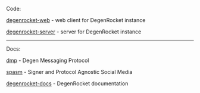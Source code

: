 Code:

[degenrocket-web]() - web client for DegenRocket instance

[degenrocket-server]() - server for DegenRocket instance

---

Docs:

[dmp]() - Degen Messaging Protocol

[spasm]() - Signer and Protocol Agnostic Social Media

[degenrocket-docs]() - DegenRocket documentation

